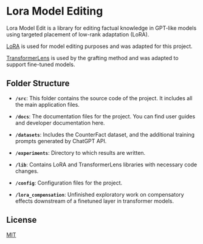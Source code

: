 # Lora Model Editing

Lora Model Edit is a library for editing factual knowledge in GPT-like models using targeted placement of low-rank adaptation (LoRA). 

[LoRA](https://github.com/microsoft/LoRA)
is used for model editing purposes and was adapted for this project. 

[TransformerLens](https://github.com/neelnanda-io/TransformerLens/tree/main/transformer_lens) is used by the grafting method and was adapted to support fine-tuned models. 

## Folder Structure

- **`/src`**: This folder contains the source code of the project. It includes all the main application files.

- **`/docs`**: The documentation files for the project. You can find user guides and developer documentation here.

- **`/datasets`**: Includes the CounterFact dataset, and the additional training prompts generated by ChatGPT API. 

- **`/experiments`**: Directory to which results are written. 

- **`/lib`**: Contains LoRA and TransformerLens libraries with necessary code changes. 

- **`/config`**: Configuration files for the project. 

- **`/lora_compensation`**: Unfinished exploratory work on compensatory effects downstream of a finetuned layer in transformer models. 


## License

[MIT](https://choosealicense.com/licenses/mit/)